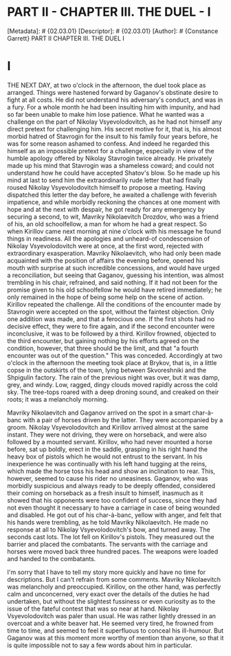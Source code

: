 # PART II - CHAPTER III. THE DUEL - I
[Metadata]: # {02.03.01}
[Descriptor]: # {02.03.01}
[Author]: # {Constance Garrett}
PART II
CHAPTER III. THE DUEL
I
# I
THE NEXT DAY, at two o'clock in the afternoon, the duel took place as arranged.
Things were hastened forward by Gaganov's obstinate desire to fight at all
costs. He did not understand his adversary's conduct, and was in a fury. For a
whole month he had been insulting him with impunity, and had so far been unable
to make him lose patience. What he wanted was a challenge on the part of
Nikolay Vsyevolodovitch, as he had not himself any direct pretext for
challenging him. His secret motive for it, that is, his almost morbid hatred of
Stavrogin for the insult to his family four years before, he was for some
reason ashamed to confess. And indeed he regarded this himself as an impossible
pretext for a challenge, especially in view of the humble apology offered by
Nikolay Stavrogin twice already. He privately made up his mind that Stavrogin
was a shameless coward; and could not understand how he could have accepted
Shatov's blow. So he made up his mind at last to send him the extraordinarily
rude letter that had finally roused Nikolay Vsyevolodovitch himself to propose
a meeting. Having dispatched this letter the day before, he awaited a challenge
with feverish impatience, and while morbidly reckoning the chances at one
moment with hope and at the next with despair, he got ready for any emergency
by securing a second, to wit, Mavriky Nikolaevitch Drozdov, who was a friend of
his, an old schoolfellow, a man for whom he had a great respect. So when
Kirillov came next morning at nine o'clock with his message he found things in
readiness. All the apologies and unheard-of condescension of Nikolay
Vsyevolodovitch were at once, at the first word, rejected with extraordinary
exasperation. Mavriky Nikolaevitch, who had only been made acquainted with the
position of affairs the evening before, opened his mouth with surprise at such
incredible concessions, and would have urged a reconciliation, but seeing that
Gaganov, guessing his intention, was almost trembling in his chair, refrained,
and said nothing. If it had not been for the promise given to his old
schoolfellow he would have retired immediately; he only remained in the hope of
being some help on the scene of action. Kirillov repeated the challenge. All
the conditions of the encounter made by Stavrogin were accepted on the spot,
without the faintest objection. Only one addition was made, and that a
ferocious one. If the first shots had no decisive effect, they were to fire
again, and if the second encounter were inconclusive, it was to be followed by
a third. Kirillov frowned, objected to the third encounter, but gaining nothing
by his efforts agreed on the condition, however, that three should be the
limit, and that "a fourth encounter was out of the question." This was
conceded. Accordingly at two o'clock in the afternoon the meeting took place at
Brykov, that is, in a little copse in the outskirts of the town, lying between
Skvoreshniki and the Shpigulin factory. The rain of the previous night was
over, but it was damp, grey, and windy. Low, ragged, dingy clouds moved rapidly
across the cold sky. The tree-tops roared with a deep droning sound, and
creaked on their roots; it was a melancholy morning.

Mavriky Nikolaevitch and Gaganov arrived on the spot in a smart char-à-banc
with a pair of horses driven by the latter. They were accompanied by a groom.
Nikolay Vsyevolodovitch and Kirillov arrived almost at the same instant. They
were not driving, they were on horseback, and were also followed by a mounted
servant. Kirillov, who had never mounted a horse before, sat up boldly, erect
in the saddle, grasping in his right hand the heavy box of pistols which he
would not entrust to the servant. In his inexperience he was continually with
his left hand tugging at the reins, which made the horse toss his head and show
an inclination to rear. This, however, seemed to cause his rider no uneasiness.
Gaganov, who was morbidly suspicious and always ready to be deeply offended,
considered their coming on horseback as a fresh insult to himself, inasmuch as
it showed that his opponents were too confident of success, since they had not
even thought it necessary to have a carriage in case of being wounded and
disabled. He got out of his char-à-banc, yellow with anger, and felt that his
hands were trembling, as he told Mavriky Nikolaevitch. He made no response at
all to Nikolay Vsyevolodovitch's bow, and turned away. The seconds cast lots.
The lot fell on Kirillov's pistols. They measured out the barrier and placed
the combatants. The servants with the carriage and horses were moved back three
hundred paces. The weapons were loaded and handed to the combatants.

I'm sorry that I have to tell my story more quickly and have no time for
descriptions. But I can't refrain from some comments. Mavriky Nikolaevitch was
melancholy and preoccupied. Kirillov, on the other hand, was perfectly calm and
unconcerned, very exact over the details of the duties he had undertaken, but
without the slightest fussiness or even curiosity as to the issue of the
fateful contest that was so near at hand. Nikolay Vsyevolodovitch was paler
than usual. He was rather lightly dressed in an overcoat and a white beaver
hat. He seemed very tired, he frowned from time to time, and seemed to feel it
superfluous to conceal his ill-humour. But Gaganov was at this moment more
worthy of mention than anyone, so that it is quite impossible not to say a few
words about him in particular.

